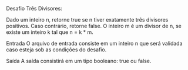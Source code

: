 Desafio Três Divisores:

Dado um inteiro n, retorne true se n tiver exatamente três divisores positivos. Caso contrário, retorne false. O inteiro m é um divisor de n, se existe um inteiro k tal que n = k * m. 

Entrada
O arquivo de entrada consiste em um inteiro n que será validada caso esteja sob as condições do desafio.

Saída
A saída consistirá em um tipo booleano: true ou false.

